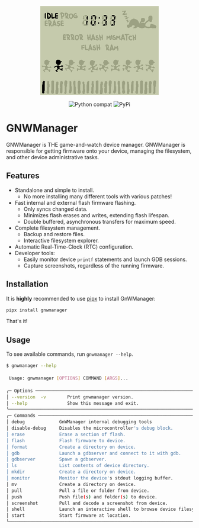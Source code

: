 <div align="center">
  <img src="https://github.com/BrianPugh/gnwmanager/blob/main/assets/screenshot.png">
</div>

<div align="center">

![Python compat](https://img.shields.io/badge/>=python-3.8-blue.svg)
![PyPi](https://img.shields.io/pypi/v/gnwmanager.svg)

</div>

# GNWManager

GNWManager is THE game-and-watch device manager. GNWManager is responsible for getting firmware
onto your device, managing the filesystem, and other device administrative tasks.

## Features

* Standalone and simple to install.
    * No more installing many different tools with various patches!
* Fast internal and external flash firmware flashing.
    * Only syncs changed data.
    * Minimizes flash erases and writes, extending flash lifespan.
    * Double buffered, asynchronous transfers for maximum speed.
* Complete filesystem management.
    * Backup and restore files.
    * Interactive filesystem explorer.
* Automatic Real-Time-Clock (RTC) configuration.
* Developer tools:
    * Easily monitor device ``printf`` statements and launch GDB sessions.
    * Capture screenshots, regardless of the running firmware.

## Installation

It is **highly** recommended to use [pipx](https://pypa.github.io/pipx/installation/) to install GnWManager:

```bash
pipx install gnwmanager
```

That's it!

## Usage
To see available commands, run `gnwmanager --help`.

```bash
$ gnwmanager --help

 Usage: gnwmanager [OPTIONS] COMMAND [ARGS]...

╭─ Options ─────────────────────────────────────────────────────────────────────────────╮
│ --version  -v        Print gnwmanager version.                                        │
│ --help               Show this message and exit.                                      │
╰───────────────────────────────────────────────────────────────────────────────────────╯
╭─ Commands ────────────────────────────────────────────────────────────────────────────╮
│ debug             GnWManager internal debugging tools                                 │
│ disable-debug     Disables the microcontroller's debug block.                         │
│ erase             Erase a section of flash.                                           │
│ flash             Flash firmware to device.                                           │
│ format            Create a directory on device.                                       │
│ gdb               Launch a gdbserver and connect to it with gdb.                      │
│ gdbserver         Spawn a gdbserver.                                                  │
│ ls                List contents of device directory.                                  │
│ mkdir             Create a directory on device.                                       │
│ monitor           Monitor the device's stdout logging buffer.                         │
│ mv                Create a directory on device.                                       │
│ pull              Pull a file or folder from device.                                  │
│ push              Push file(s) and folder(s) to device.                               │
│ screenshot        Pull and decode a screenshot from device.                           │
│ shell             Launch an interactive shell to browse device filesystem.            │
│ start             Start firmware at location.                                         │
╰───────────────────────────────────────────────────────────────────────────────────────╯
```
